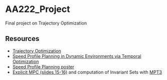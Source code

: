 # AA222_Project
Final project on Trajectory Optimization

## Resources  
* [Trajectory Optimization](http://www.matthewpeterkelly.com/tutorials/trajectoryOptimization/index.html)  
* [Speed Profile Planning in Dynamic Environments via Temporal Optimization](http://www.cs.cmu.edu/~cliu6/files/iv17-2.pdf)
* [Speed Profile Planning poster](http://www.cs.cmu.edu/~cliu6/files/iv17-2poster.pdf)  
* [Explicit MPC (slides 15-16)](https://stanford.edu/class/ee364b/lectures/mpc_slides.pdf) and computation of Invariant Sets with [MPT3](https://www.mpt3.org/UI/Invariance)  

